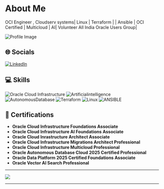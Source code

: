 #  About Me

OCI Engineer , Cloudserv systems| Linux | Terraform | | Ansible | OCI Certified | Multicloud | AI|  Volunteer All India Oracle Users Group|

![Profile Image](https://i.pinimg.com/originals/6d/b5/e8/6db5e806a108008a2c0845a8df31985d.gif)

## 🌐 Socials

[![LinkedIn](https://img.shields.io/badge/LinkedIn-%230077B5.svg?logo=linkedin&logoColor=white)](https://www.linkedin.com/in/byashwanth07-soc-analyst-l1/)

## 💻 Skills

![Oracle Cloud Infrastructure](https://img.shields.io/badge/Oraclecloudinfrastructure-F80000?style=for-the-badge&logo=oraclecloudinfrastructure&logoColor=white)
![Artificialintelligence](https://img.shields.io/badge/Artificialintelligence-ffffff?style=for-the-badge&logo=Artiificialintelligence&logoColor=black)
![AutonomousDatabase](https://img.shields.io/badge/AutonomousDatabase-013243?style=for-the-badge&logo=numpy&logoColor=white)
![Terraform](https://img.shields.io/badge/Terraform-150458?style=for-the-badge&logo=pandas&logoColor=white)
![Linux ](https://img.shields.io/badge/Linux-121011?style=for-the-badge&logo=Linux&logoColor=white)
![ANSIBLE](https://img.shields.io/badge/ANSIBLE%20Tools-FF6F00?style=for-the-badge&logoColor=white)


## 📜 Certifications

- **Oracle Cloud Infrastructure Foundations Associate**
- **Oracle Cloud Infrastructure AI Foundations Associate**
- **Oracle Cloud Inrastructure Architect Associate**
- **Oracle Cloud Infrastructure Migrations Architect Professional**
- **Oracle Cloud Infrastructure Multicloud Professional**
- **Oracle Autonomous Database Cloud 2025 Certified Professional**
- **Oracle Data Platform 2025 Certified Foundations Associate**
- **Oracle Vector AI Search Professional**
---

[![](https://visitcount.itsvg.in/api?id=Yashwanthgoud&icon=5&color=12)](https://visitcount.itsvg.in)

---





